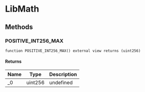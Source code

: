 # LibMath









## Methods

### POSITIVE_INT256_MAX

```solidity
function POSITIVE_INT256_MAX() external view returns (uint256)
```






#### Returns

| Name | Type | Description |
|---|---|---|
| _0 | uint256 | undefined




